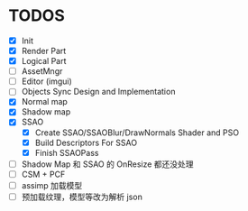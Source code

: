 # TODOS

- [x] Init
- [x] Render Part
- [x] Logical Part
- [ ] AssetMngr
- [ ] Editor (imgui)
- [ ] Objects Sync Design and Implementation
- [x] Normal map
- [x] Shadow map
- [x] SSAO
  - [x] Create SSAO/SSAOBlur/DrawNormals Shader and PSO
  - [x] Build Descriptors For SSAO
  - [x] Finish SSAOPass
- [ ] Shadow Map 和 SSAO 的 OnResize 都还没处理
- [ ] CSM + PCF
- [ ] assimp 加载模型
- [ ] 预加载纹理，模型等改为解析 json
